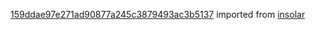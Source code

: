 [159ddae97e271ad90877a245c3879493ac3b5137](https://github.com/insolar/insolar/commit/159ddae97e271ad90877a245c3879493ac3b5137) imported from [insolar](https://github.com/insolar/insolar)
